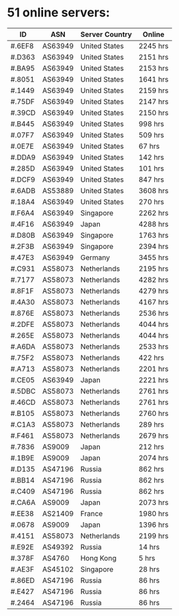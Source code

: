 # 51 online servers:

| ID | ASN | Server Country | Online |
| ------ | ------ | ------ | ------ |
| #.6EF8 | AS63949 | United States | 2245 hrs |
| #.D363 | AS63949 | United States | 2151 hrs |
| #.BA95 | AS63949 | United States | 2153 hrs |
| #.8051 | AS63949 | United States | 1641 hrs |
| #.1449 | AS63949 | United States | 2159 hrs |
| #.75DF | AS63949 | United States | 2147 hrs |
| #.39CD | AS63949 | United States | 2150 hrs |
| #.B445 | AS63949 | United States | 998 hrs |
| #.07F7 | AS63949 | United States | 509 hrs |
| #.0E7E | AS63949 | United States | 67 hrs |
| #.DDA9 | AS63949 | United States | 142 hrs |
| #.285D | AS63949 | United States | 101 hrs |
| #.DCF9 | AS63949 | United States | 847 hrs |
| #.6ADB | AS53889 | United States | 3608 hrs |
| #.18A4 | AS63949 | United States | 270 hrs |
| #.F6A4 | AS63949 | Singapore | 2262 hrs |
| #.4F16 | AS63949 | Japan | 4288 hrs |
| #.D80B | AS63949 | Singapore | 1763 hrs |
| #.2F3B | AS63949 | Singapore | 2394 hrs |
| #.47E3 | AS63949 | Germany | 3455 hrs |
| #.C931 | AS58073 | Netherlands | 2195 hrs |
| #.7177 | AS58073 | Netherlands | 4282 hrs |
| #.8F1F | AS58073 | Netherlands | 4279 hrs |
| #.4A30 | AS58073 | Netherlands | 4167 hrs |
| #.876E | AS58073 | Netherlands | 2536 hrs |
| #.2DFE | AS58073 | Netherlands | 4044 hrs |
| #.265E | AS58073 | Netherlands | 4044 hrs |
| #.A6DA | AS58073 | Netherlands | 2533 hrs |
| #.75F2 | AS58073 | Netherlands | 422 hrs |
| #.A713 | AS58073 | Netherlands | 2201 hrs |
| #.CE05 | AS63949 | Japan | 2221 hrs |
| #.5DBC | AS58073 | Netherlands | 2761 hrs |
| #.46CD | AS58073 | Netherlands | 2761 hrs |
| #.B105 | AS58073 | Netherlands | 2760 hrs |
| #.C1A3 | AS58073 | Netherlands | 289 hrs |
| #.F461 | AS58073 | Netherlands | 2679 hrs |
| #.7836 | AS9009 | Japan | 212 hrs |
| #.1B9E | AS9009 | Japan | 2074 hrs |
| #.D135 | AS47196 | Russia | 862 hrs |
| #.BB14 | AS47196 | Russia | 862 hrs |
| #.C409 | AS47196 | Russia | 862 hrs |
| #.CA6A | AS9009 | Japan | 2073 hrs |
| #.EE38 | AS21409 | France | 1980 hrs |
| #.0678 | AS9009 | Japan | 1396 hrs |
| #.4151 | AS58073 | Netherlands | 2199 hrs |
| #.E92E | AS49392 | Russia | 14 hrs |
| #.378F | AS4760 | Hong Kong | 5 hrs |
| #.AE3F | AS45102 | Singapore | 28 hrs |
| #.86ED | AS47196 | Russia | 86 hrs |
| #.E427 | AS47196 | Russia | 86 hrs |
| #.2464 | AS47196 | Russia | 86 hrs |

